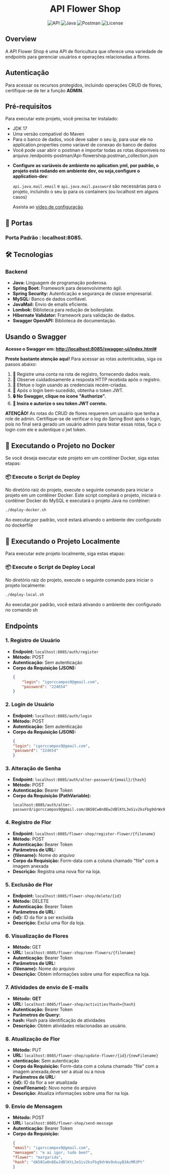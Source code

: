 <div align="center">
<link rel="stylesheet" href="https://cdnjs.cloudflare.com/ajax/libs/font-awesome/6.0.0/css/all.min.css" integrity="sha512-T4/uDyXN8KOgoN4p3ZUZl3zrm+FjI5mZ0enAeWI+Re6qk05hAA1a1TpVOL6KBo+aq/47viKiaefWi0U3Ol9FwDQ==" crossorigin="anonymous" referrerpolicy="no-referrer" />


# API Flower Shop

![API](https://img.shields.io/badge/API-Flower%20Shop-green)
![Java](https://img.shields.io/badge/Java-17-orange)
![Postman](https://img.shields.io/badge/Postman-0290fcf9--6615--4929--9482--3d6375ae110e-blue)
![License](https://img.shields.io/badge/License-MIT-blue)
</div>

## Overview
A API Flower Shop é uma API de floricultura que oferece uma variedade de endpoints para gerenciar usuários e operações relacionadas a flores.

## Autenticação
Para acessar os recursos protegidos, incluindo operações CRUD de flores, certifique-se de ter a função **ADMIN**.

## Pré-requisitos

Para executar este projeto, você precisa ter instalado:

- JDK 17
- Uma versão compatível do Maven
- Para o banco de dados, você deve saber o seu ip, para usar ele no application.properties como variavel de conexao do banco de dados
- Você pode usar abrir o postman e importar todas as rotas disponiveis no arquivo /endpoints-postman/Api-flowershop.postman_collection.json
- <p><strong>Configure as variáveis de ambiente no aplication.yml, por padrão, o projeto está rodando em ambiente dev, ou seja,configure o application-dev</strong>:</p>
  <p><code>api.java.mail.email</code> e <code>api.java.mail.password</code> são necessárias para o projeto, incluindo o seu ip para os containers (ou localhost em alguns casos)</p>
  <p>Assista ao <a href="https://www.youtube.com/watch?v=bK5j-GDhq8M&feature=youtu.be">vídeo de configuração</a>.</p>

## 🚪 Portas

 ### Porta Padrão : localhost:8085.


## 🛠️ Tecnologias

### Backend

- **Java:** <i class="fab fa-java"></i> Linguagem de programação poderosa.
- **Spring Boot:** <i class="fa-solid fa-bolt"></i> Framework para desenvolvimento ágil.
- **Spring Security:** <i class="fas fa-shield-alt"></i> Autenticação e segurança de classe empresarial.
- **MySQL:** <i class="fas fa-database"></i> Banco de dados confiável.
- **JavaMail:** <i class="fas fa-envelope"></i> Envio de emails eficiente.
- **Lombok:** <i class="fas fa-magic"></i> Biblioteca para redução de boilerplate.
- **Hibernate Validator:** <i class="fas fa-check-circle"></i> Framework para validação de dados.
- **Swagger OpenAPI:** <i class="fas fa-book"></i> Biblioteca de documentação.


## Usando o Swagger

**Acesse o Swagger em: [http://localhost:8085/swagger-ui/index.html#](http://localhost:8085/swagger-ui/index.html#)**

**Preste bastante atenção aqui!** Para acessar as rotas autenticadas, siga os passos abaixo:

1. 📝 Registre uma conta na rota de registro, fornecendo dados reais.
2. 🔄 Observe cuidadosamente a resposta HTTP recebida após o registro.
3. 🔐 Efetue o login usando as credenciais recém-criadas.
4. 🎫 Após o login bem-sucedido, obtenha o token JWT.
5. **🔒 No Swagger, clique no ícone "Authorize".**
6. **🚀 Insira e autorize o seu token JWT correto.**

**ATENÇÃO!** As rotas do CRUD de flores requerem um usuário que tenha a role de admin. Certifique-se de verificar o log do Spring Boot após o login, pois no final será gerado um usuário admin para testar essas rotas, faça o login com ele e autentique o jwt token.

## 🐳 Executando o Projeto no Docker

Se você deseja executar este projeto em um contêiner Docker, siga estas etapas:

### 📦 Execute o Script de Deploy
No diretório raiz do projeto, execute o seguinte comando para iniciar o projeto em um contêiner Docker. Este script compilará o projeto, iniciará o contêiner Docker do MySQL e executará o projeto Java no contêiner:
```bash
./deploy-docker.sh
```

Ao executar,por padrão, você estará ativando o ambiente dev configurado no dockerfile

## 🚀 Executando o Projeto Localmente

Para executar este projeto localmente, siga estas etapas:

### 📦 Execute o Script de Deploy Local

No diretório raiz do projeto, execute o seguinte comando para iniciar o projeto localmente:

```bash
./deploy-local.sh
```

Ao executar,por padrão, você estará ativando o ambiente dev configurado no comando sh





## Endpoints

### 1. Registro de Usuário

- **Endpoint:** `localhost:8085/auth/register`
- **Método:** POST
- **Autenticação:** Sem autenticação
- **Corpo da Requisição (JSON):**
  ```json
  {
      "login": "igorccampos9@gmail.com",
      "password": "224654"
  }

### 2. Login de Usuário

- **Endpoint:** `localhost:8085/auth/login`
- **Método:** POST
- **Autenticação:** Sem autenticação
- **Corpo da Requisição (JSON):**
  ```json
  {
  "login": "igorccampos9@gmail.com",
  "password": "224654"
  }

### 3. Alteração de Senha

- **Endpoint:** `localhost:8085/auth/alter-password/{email}/{hash}`
- **Método:** POST
- **Autenticação:** Bearer Token
- **Corpo da Requisição (PathVariable):**
  ```text
  localhost:8085/auth/alter-password/igorccampos9@gmail.com/dA58Cw0n8EwJdBlKtL3eSiv2ksFbg9drWx9xkuyB3AcMR3Pt
  ```

### 4. Registro de Flor

- **Endpoint:** `localhost:8085/flower-shop/register-flower/{filename}`
- **Método:** POST
- **Autenticação:** Bearer Token
- **Parâmetros de URL:**
- **{filename}:** Nome do arquivo
- **Corpo da Requisição:** Form-data com a coluna chamado "file" com a imagem anexada
- **Descrição:** Registra uma nova flor na loja.

### 5. Exclusão de Flor

- **Endpoint:** `localhost:8085/flower-shop/delete/{id}`
- **Método:** DELETE
- **Autenticação:** Bearer Token
- **Parâmetros de URL:**
- **{id}:** ID da flor a ser excluída
- **Descrição:** Exclui uma flor da loja.

### 6. Visualização de Flores
- **Método:** GET
- **URL:** `localhost:8085/flower-shop/see-flowers/{filename}`
- **Autenticação:** Bearer Token
- **Parâmetros de URL:**
- **{filename}:** Nome do arquivo
- **Descrição:** Obtém informações sobre uma flor específica na loja.

### 7. Atividades de envio de E-mails
- **Método:** **GET**
- **URL:** `localhost:8085/flower-shop/activities?hash={hash}`
- **Autenticação:** Bearer Token
- **Parâmetros de Query:**
- **hash:** Hash para identificação de atividades
- **Descrição:** Obtém atividades relacionadas ao usuário.

### 8. Atualização de Flor
- **Método:** PUT
- **URL:** `localhost:8085/flower-shop/update-flower/{id}/{newFilename}`
- **utenticação:** Sem autenticação
- **Corpo da Requisição:** Form-data com a coluna chamado "file" com a imagem anexada,deve ser a atual ou a nova
- **Parâmetros de URL:**
- **{id}:** ID da flor a ser atualizada
- **{newFilename}:** Novo nome do arquivo
- **Descrição:** Atualiza informações sobre uma flor na loja.

### 9. Envio de Mensagem
- **Método:** POST
- **URL:** `localhost:8085/flower-shop/send-message`
- **Autenticação:** Bearer Token
- **Corpo da Requisição:**
  ```json
  {
  "email": "igorccampos9@gmail.com",
  "mensagem": "e ai igor, tudo bem?",
  "flower": "margarida",
  "hash": "dA58Cw0n8EwJdBlKtL3eSiv2ksFbg9drWx9xkuyB3AcMR3Pt"
  }
